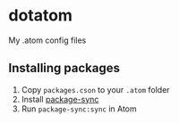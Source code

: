 # dotatom
My .atom config files

## Installing packages
1. Copy `packages.cson` to your `.atom` folder
2. Install [package-sync](https://atom.io/packages/package-sync)
3. Run `package-sync:sync` in Atom
